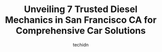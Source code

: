 ---
layout: ampstory
image: https://images.unsplash.com/photo-1639927664632-c080477d9fe5?ixlib=rb-4.0.3&ixid=MnwxMjA3fDB8MHxwaG90by1wYWdlfHx8fGVufDB8fHx8&auto=format&fit=crop&w=640&h=853&q=80
author: techidn
featured: false
description: Searching for the finest Diesel Mechanic in San Francisco CA, USA? Look no further than the 7 best Diesel Mechanic in the area, where youll find a team of highly qualified professionals rea
title: Unveiling 7 Trusted Diesel Mechanics in San Francisco CA for Comprehensive Car Solutions
cover:
   title: Unveiling 7 Trusted Diesel Mechanics in San Francisco CA for Comprehensive Car Solutions
   subtitle: Rickpate
   background: https://images.unsplash.com/photo-1639927664632-c080477d9fe5?ixlib=rb-4.0.3&ixid=MnwxMjA3fDB8MHxwaG90by1wYWdlfHx8fGVufDB8fHx8&auto=format&fit=crop&w=640&h=853&q=80

pages: 
 - layout: thirds
   top: <h1>#1 Barbary Coast Garage</h1>
   bottom: "<p>Honest and reliable, wont rip you off. Can always get you in a timely matter also. Wont take my car anywhere else</p>"
   background: https://www.knot35.com/toplist/wp-content/uploads/2023/06/best-diesel-mechanic-1-in-san-francisco-ca-1685839812.jpeg
   backgroundblur: true
 - layout: thirds
   top: <h1>#2 Petes Inc</h1>
   bottom: "<p>1745 Clay St, San Francisco, CA 94109, United States</p>"
   background: https://www.knot35.com/toplist/wp-content/uploads/2023/06/best-diesel-mechanic-2-in-san-francisco-ca-1685839812.jpeg
   cta:
      link: https://www.knot35.com/toplist/unveiling-7-trusted-diesel-mechanics-in-san-francisco-ca-for-comprehensive-car-solutions/
      text: Unveiling 7 Trusted Diesel Mechanics in San Francisco CA for Comprehensive Car Solutions
 - layout: thirds
   top: <h1>#3 Mikes Union Auto Repair</h1>
   bottom: "<p>1311 7th Ave, San Francisco, CA 94122, United States</p>"
   background: https://www.knot35.com/toplist/wp-content/uploads/2023/06/best-diesel-mechanic-3-in-san-francisco-ca-1685839813.jpeg
   cta:
      link: https://www.knot35.com/toplist/unveiling-7-trusted-diesel-mechanics-in-san-francisco-ca-for-comprehensive-car-solutions/
      text: Unveiling 7 Trusted Diesel Mechanics in San Francisco CA for Comprehensive Car Solutions
 - layout: thirds
   top: <h1>#4 Stevens Bay Area Diesel Services</h1>
   bottom: "<p>480 Littlefield Ave, South San Francisco, CA 94080, United States</p>"
   background: https://images.unsplash.com/photo-1484589065579-248aad0d8b13?ixlib=rb-4.0.3&ixid=MnwxMjA3fDB8MHxwaG90by1wYWdlfHx8fGVufDB8fHx8&auto=format&fit=crop&w=640&h=853&q=80
   cta:
      link: https://www.knot35.com/toplist/unveiling-7-trusted-diesel-mechanics-in-san-francisco-ca-for-comprehensive-car-solutions/
      text: Unveiling 7 Trusted Diesel Mechanics in San Francisco CA for Comprehensive Car Solutions
 - layout: thirds
   top: <h1>#5 Craigs Auto & Truck Repair</h1>
   bottom: "<p>801 Phelps St, San Francisco, CA 94124, United States</p>"
   background: https://images.unsplash.com/photo-1591393223703-56fe1347ac62?ixlib=rb-4.0.3&ixid=MnwxMjA3fDB8MHxwaG90by1wYWdlfHx8fGVufDB8fHx8&auto=format&fit=crop&w=640&h=853&q=80
   cta:
      link: https://www.knot35.com/toplist/unveiling-7-trusted-diesel-mechanics-in-san-francisco-ca-for-comprehensive-car-solutions/
      text: Unveiling 7 Trusted Diesel Mechanics in San Francisco CA for Comprehensive Car Solutions
 - layout: thirds
   top: <h1>#6 Sals Autohaus</h1>
   bottom: "<p>1398 Folsom St, San Francisco, CA 94103, United States</p>"
   background: https://images.unsplash.com/photo-1608411404720-c8f0417bcdba?ixlib=rb-4.0.3&ixid=MnwxMjA3fDB8MHxwaG90by1wYWdlfHx8fGVufDB8fHx8&auto=format&fit=crop&w=640&h=853&q=80
   cta:
      link: https://www.knot35.com/toplist/unveiling-7-trusted-diesel-mechanics-in-san-francisco-ca-for-comprehensive-car-solutions/
      text: Unveiling 7 Trusted Diesel Mechanics in San Francisco CA for Comprehensive Car Solutions
 - layout: thirds
   top: <h1>#7 Eddys Shop</h1>
   bottom: "<p>1501 Pacific Ave, San Francisco, CA 94109, United States</p>"
   background: https://images.unsplash.com/photo-1602536052359-ef94c21c5948?ixlib=rb-4.0.3&ixid=MnwxMjA3fDB8MHxwaG90by1wYWdlfHx8fGVufDB8fHx8&auto=format&fit=crop&w=640&h=853&q=80
   cta:
      link: https://www.knot35.com/toplist/unveiling-7-trusted-diesel-mechanics-in-san-francisco-ca-for-comprehensive-car-solutions/
      text: Unveiling 7 Trusted Diesel Mechanics in San Francisco CA for Comprehensive Car Solutions
 - layout: thirds
   middle: Continue reading...
   background: https://images.unsplash.com/photo-1613843873231-1447db182f97?ixlib=rb-4.0.3&ixid=MnwxMjA3fDB8MHxwaG90by1wYWdlfHx8fGVufDB8fHx8&auto=format&fit=crop&w=640&h=853&q=80
   cta:
      link: https://www.knot35.com/toplist/unveiling-7-trusted-diesel-mechanics-in-san-francisco-ca-for-comprehensive-car-solutions/
      text: Unveiling 7 Trusted Diesel Mechanics in San Francisco CA for Comprehensive Car Solutions
      
---
